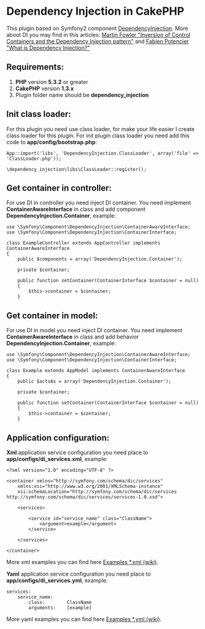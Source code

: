 Dependency Injection in CakePHP
===============================
This plugin based on Symfony2 component [DependencyInjection](https://github.com/symfony/DependencyInjection).
More about DI you may find in this articles: [Martin Fowler "Inversion of Control Containers and the Dependency Injection pattern"](http://martinfowler.com/articles/injection.html) and [Fabien Potencier "What is Dependency Injection?"](http://fabien.potencier.org/article/11/what-is-dependency-injection)


Requirements:
-------------
1. **PHP** version **5.3.2** or greater
2. **CakePHP** version **1.3.x**
3. Plugin folder name should be **dependency_injection**


Init class loader:
------------------
For this plugin you need use class loader, for make your life easier I create class loader for this plugin.
For init plugin class loader you need add this code to **app/config/bootstrap.php**:

    App::import('libs', 'DependencyInjection.ClassLoader', array('file' => 'ClassLoader.php'));
    
    \dependency_injection\libs\ClassLoader::register();


Get container in controller:
----------------------------
For use DI in controller you need inject DI container. You need implement **ContainerAwareInterface** in class and add component **DependencyInjection.Container**, example:

    use \Symfony\Component\DependencyInjection\ContainerAwareInterface;
    use \Symfony\Component\DependencyInjection\ContainerInterface;

    class ExampleController extends AppController implements ContainerAwareInterface
    {
        public $components = array('DependencyInjection.Container');

        private $container;

        public function setContainer(ContainerInterface $container = null)
        {
            $this->container = $container;
        }


Get container in model:
-----------------------
For use DI in model you need inject DI container. You need implement **ContainerAwareInterface** in class and add behavior **DependencyInjection.Container**, example:

    use \Symfony\Component\DependencyInjection\ContainerAwareInterface;
    use \Symfony\Component\DependencyInjection\ContainerInterface;

    class Example extends AppModel implements ContainerAwareInterface
    {
        public $actsAs = array('DependencyInjection.Container');

        private $container;

        public function setContainer(ContainerInterface $container = null)
        {
            $this->container = $container;
        }


Application configuration:
-------------------------
**Xml** application service configuration you need place to **app/configs/di_services.xml**, example:

    <?xml version="1.0" encoding="UTF-8" ?>

    <container xmlns="http://symfony.com/schema/dic/services"
        xmlns:xsi="http://www.w3.org/2001/XMLSchema-instance"
        xsi:schemaLocation="http://symfony.com/schema/dic/services http://symfony.com/schema/dic/services/services-1.0.xsd">

        <services>

            <service id="service_name" class="ClassName">
                <argument>example</argument>
            </service>

        </services>

    </container>
More xml examples you can find here [Examples \*.xml (wiki)](https://github.com/mind-blowing/cakephp-dependency-injection/wiki/Examples-*.xml).


**Yaml** application service configuration you need place to **app/configs/di_services.yml**, example:

    services:
        service_name:
            class:        ClassName
            arguments:    [example]
More yaml examples you can find here [Examples \*.yml (wiki)](https://github.com/mind-blowing/cakephp-dependency-injection/wiki/Examples-*.yml).